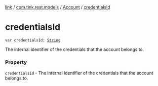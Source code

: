 [link](../../index.md) / [com.tink.rest.models](../index.md) / [Account](index.md) / [credentialsId](./credentials-id.md)

# credentialsId

`var credentialsId: `[`String`](https://kotlinlang.org/api/latest/jvm/stdlib/kotlin/-string/index.html)

The internal identifier of the credentials that the account belongs to.

### Property

`credentialsId` - The internal identifier of the credentials that the account belongs to.